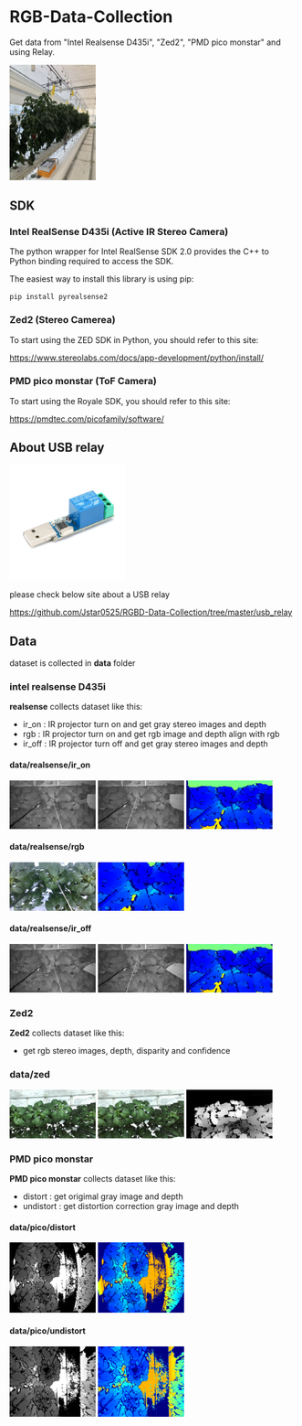 # RGB-Data-Collection
Get data from "Intel Realsense D435i", "Zed2", "PMD pico monstar" and using Relay.

<img src="docs/img/camera_setting.jpg" width="30%" height="30%"></img>

## SDK

### Intel RealSense D435i (Active IR Stereo Camera)

The python wrapper for Intel RealSense SDK 2.0 provides the C++ to Python binding required to access the SDK.

The easiest way to install this library is using pip:
```
pip install pyrealsense2
```

### Zed2 (Stereo Camerea)

To start using the ZED SDK in Python, you should refer to this site:

https://www.stereolabs.com/docs/app-development/python/install/


### PMD pico monstar (ToF Camera)

To start using the Royale SDK, you should refer to this site:

https://pmdtec.com/picofamily/software/

## About USB relay

<img src="docs/relay/usb_relay.jpg" width="40%" height="30%"></img>

please check below site about a USB relay

https://github.com/Jstar0525/RGBD-Data-Collection/tree/master/usb_relay

## Data

dataset is collected in **data** folder

### intel realsense D435i

**realsense** collects dataset like this:

* ir_on : IR projector turn on and get gray stereo images and depth
* rgb : IR projector turn on and get rgb image and depth align with rgb
* ir_off : IR projector turn off and get gray stereo images and depth

#### data/realsense/ir_on
<img src="data/realsense/ir_on/left_20200827_175655.png" width="30%" height="30%"></img> <img src="data/realsense/ir_on/right_20200827_175655.png" width="30%" height="30%"></img> <img src="data/realsense/ir_on/depth_map_20200827_175655.png" width="30%" height="30%"></img>

#### data/realsense/rgb
<img src="data/realsense/rgb/rgb_20200827_175655.png" width="30%" height="30%"> <img src="data/realsense/rgb/depth_map_20200827_175655.png" width="30%" height="30%">

#### data/realsense/ir_off
<img src="data/realsense/ir_off/left_20200827_175657.png" width="30%" height="30%"></img> <img src="data/realsense/ir_off/right_20200827_175657.png" width="30%" height="30%"></img> <img src="data/realsense/ir_off/depth_map_20200827_175657.png" width="30%" height="30%"></img>

### Zed2

**Zed2** collects dataset like this:

* get rgb stereo images, depth, disparity and confidence

### data/zed
<img src="data/zed/left_20200827_175701.png" width="30%" height="30%"></img> <img src="data/zed/right_20200827_175701.png" width="30%" height="30%"></img> <img src="data/zed/depth_map_20200827_175701.png" width="30%" height="30%"></img>

### PMD pico monstar

**PMD pico monstar** collects dataset like this:

* distort : get origimal gray image and depth
* undistort : get distortion correction gray image and depth

#### data/pico/distort
<img src="data/pico/distort/gray_img_20200827_175703.png" width="30%" height="30%"></img> <img src="data/pico/distort/depth_map_20200827_175703.png" width="30%" height="30%"></img>

#### data/pico/undistort
<img src="data/pico/undistort/gray_img_20200827_175703.png" width="30%" height="30%"></img> <img src="data/pico/undistort/depth_map_20200827_175703.png" width="30%" height="30%"></img>

